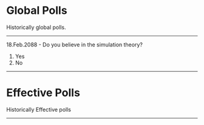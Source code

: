 # Global Polls

Historically global polls.

----

18.Feb.2088 - Do you believe in the simulation theory?

1) Yes
2) No

----


# Effective Polls

Historically Effective polls

----

